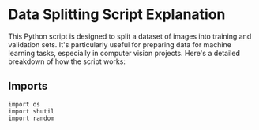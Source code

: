 # Data Splitting Script Explanation
This Python script is designed to split a dataset of images into training and validation sets. It's particularly useful for preparing data for machine learning tasks, especially in computer vision projects. Here's a detailed breakdown of how the script works:
## Imports
```
import os
import shutil
import random
```
